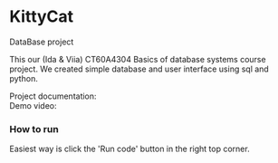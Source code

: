 # KittyCat
DataBase project

This our (Ida & Viia) CT60A4304 Basics of database systems course project. We created simple database and user interface using sql and python. 


Project documentation:   
Demo video:  

### How to run  
Easiest way is click the 'Run code' button in the right top corner.
